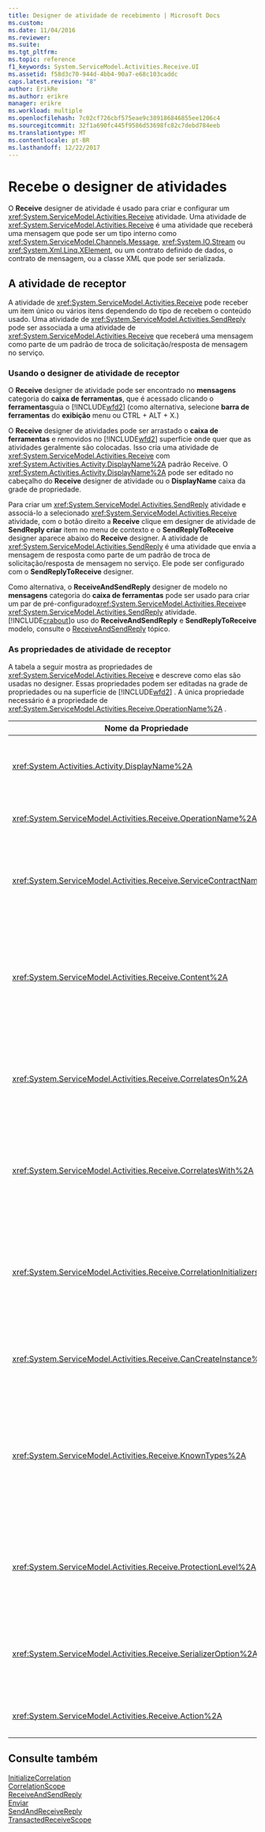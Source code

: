 ```yaml
---
title: Designer de atividade de recebimento | Microsoft Docs
ms.custom: 
ms.date: 11/04/2016
ms.reviewer: 
ms.suite: 
ms.tgt_pltfrm: 
ms.topic: reference
f1_keywords: System.ServiceModel.Activities.Receive.UI
ms.assetid: f58d3c70-944d-4bb4-90a7-e68c103caddc
caps.latest.revision: "8"
author: ErikRe
ms.author: erikre
manager: erikre
ms.workload: multiple
ms.openlocfilehash: 7c02cf726cbf575eae9c389186846855ee1206c4
ms.sourcegitcommit: 32f1a690fc445f9586d53698fc82c7debd784eeb
ms.translationtype: MT
ms.contentlocale: pt-BR
ms.lasthandoff: 12/22/2017
---
```

# <a name="receive-activity-designer"></a>Recebe o designer de atividades
O **Receive** designer de atividade é usado para criar e configurar um <xref:System.ServiceModel.Activities.Receive> atividade. Uma atividade de <xref:System.ServiceModel.Activities.Receive> é uma atividade que receberá uma mensagem que pode ser um tipo interno como <xref:System.ServiceModel.Channels.Message>, <xref:System.IO.Stream> ou <xref:System.Xml.Linq.XElement>, ou um contrato definido de dados, o contrato de mensagem, ou a classe XML que pode ser serializada.  
  
## <a name="the-receive-activity"></a>A atividade de receptor  
 A atividade de <xref:System.ServiceModel.Activities.Receive> pode receber um item único ou vários itens dependendo do tipo de recebem o conteúdo usado. Uma atividade de <xref:System.ServiceModel.Activities.SendReply> pode ser associada a uma atividade de <xref:System.ServiceModel.Activities.Receive> que receberá uma mensagem como parte de um padrão de troca de solicitação/resposta de mensagem no serviço.  
  
### <a name="using-the-receive-activity-designer"></a>Usando o designer de atividade de receptor  
 O **Receive** designer de atividade pode ser encontrado no **mensagens** categoria do **caixa de ferramentas**, que é acessado clicando o **ferramentas**guia o [!INCLUDE[wfd2](../workflow-designer/includes/wfd2_md.md)] (como alternativa, selecione **barra de ferramentas** do **exibição** menu ou CTRL + ALT + X.)  
  
 O **Receive** designer de atividades pode ser arrastado o **caixa de ferramentas** e removidos no [!INCLUDE[wfd2](../workflow-designer/includes/wfd2_md.md)] superfície onde quer que as atividades geralmente são colocadas. Isso cria uma atividade de <xref:System.ServiceModel.Activities.Receive> com <xref:System.Activities.Activity.DisplayName%2A> padrão Receive. O <xref:System.Activities.Activity.DisplayName%2A> pode ser editado no cabeçalho do **Receive** designer de atividade ou o **DisplayName** caixa da grade de propriedade.  
  
 Para criar um <xref:System.ServiceModel.Activities.SendReply> atividade e associá-lo a selecionado <xref:System.ServiceModel.Activities.Receive> atividade, com o botão direito a **Receive** clique em designer de atividade de **SendReply criar** item no menu de contexto e o **SendReplyToReceive** designer aparece abaixo do **Receive** designer. A atividade de <xref:System.ServiceModel.Activities.SendReply> é uma atividade que envia a mensagem de resposta como parte de um padrão de troca de solicitação/resposta de mensagem no serviço. Ele pode ser configurado com o **SendReplyToReceive** designer.  
  
 Como alternativa, o **ReceiveAndSendReply** designer de modelo no **mensagens** categoria do **caixa de ferramentas** pode ser usado para criar um par de pré-configurado<xref:System.ServiceModel.Activities.Receive>e <xref:System.ServiceModel.Activities.SendReply> atividade. [!INCLUDE[crabout](../test/includes/crabout_md.md)]o uso do **ReceiveAndSendReply** e **SendReplyToReceive** modelo, consulte o [ReceiveAndSendReply](../workflow-designer/receiveandsendreply-template-designer.md) tópico.  
  
### <a name="the-receive-activity-properties"></a>As propriedades de atividade de receptor  
 A tabela a seguir mostra as propriedades de <xref:System.ServiceModel.Activities.Receive> e descreve como elas são usadas no designer. Essas propriedades podem ser editadas na grade de propriedades ou na superfície de [!INCLUDE[wfd2](../workflow-designer/includes/wfd2_md.md)] . A única propriedade necessário é a propriedade de <xref:System.ServiceModel.Activities.Receive.OperationName%2A> .  
  
|Nome da Propriedade|Necessária|Uso|  
|-------------------|--------------|-----------|  
|<xref:System.Activities.Activity.DisplayName%2A>|False|Especifica o nome amigável de atividade de <xref:System.ServiceModel.Activities.Receive> . O valor padrão é receber.<br /><br /> Embora o uso de um valor não padrão para <xref:System.Activities.Activity.DisplayName%2A> amigável não é necessário restrita, é uma prática recomendada usar um valor.|  
|<xref:System.ServiceModel.Activities.Receive.OperationName%2A>|verdadeiro|Especifica o nome da operação de serviço implementada por esta atividade de <xref:System.ServiceModel.Activities.Receive> . Esta propriedade é usada para construir o valor padrão para o **ação** propriedade se o **ação** propriedade não está definida explicitamente.|  
|<xref:System.ServiceModel.Activities.Receive.ServiceContractName%2A>|False|Especifica o nome do contrato de serviço. Essa propriedade é usada para agrupar operações de serviço em contratos de serviço individuais. Todas as atividades de <xref:System.ServiceModel.Activities.Receive> que têm mesmo <xref:System.ServiceModel.Activities.Receive.ServiceContractName%2A> são agrupadas no mesmo contrato de serviço (tipo de porta de WSDL.) O valor padrão é o nome totalmente qualificado de CLR de atividade de nível superior (raiz).|  
|<xref:System.ServiceModel.Activities.Receive.Content%2A>|False|Especifica o conteúdo de mensagem ou de parâmetro para receber. Pode ser uma atividade de <xref:System.ServiceModel.Activities.ReceiveMessageContent> ou uma atividade de <xref:System.ServiceModel.Activities.ReceiveParametersContent> . Editar essa propriedade clicando no botão de reticências ao lado de **conteúdo** campo na grade de propriedade ou clicando o **definir...**  botão ao lado de **conteúdo** rótulo no **Receive** superfície do designer de atividade. Ambos exibem o **definição de conteúdo** caixa de diálogo. [!INCLUDE[crabout](../test/includes/crabout_md.md)]como usar essa caixa, consulte o [caixa de diálogo Definição de conteúdo](../workflow-designer/content-definition-dialog-box.md) tópico.|  
|<xref:System.ServiceModel.Activities.Receive.CorrelatesOn%2A>|False|Especifica se correlaciona entre atividades de <xref:System.ServiceModel.Activities.Receive> em operações de serviço de um fluxo de trabalho com um objeto de <xref:System.ServiceModel.MessageQuerySet> . Clique no botão de reticências ao lado de <xref:System.ServiceModel.Activities.Receive.CorrelatesOn%2A> propriedade na grade de propriedades para abrir o **definição de CorrelatesOn** caixa de diálogo. [!INCLUDE[crabout](../test/includes/crabout_md.md)]o uso da caixa de diálogo, consulte o [caixa de diálogo Definição de conteúdo](../workflow-designer/content-definition-dialog-box.md) tópico.|  
|<xref:System.ServiceModel.Activities.Receive.CorrelatesWith%2A>|False|Especifica <xref:System.ServiceModel.Activities.CorrelationHandle> usado para rotear a mensagem à instância apropriado de fluxo de trabalho.<br /><br /> Clique no botão de reticências ao lado de <xref:System.ServiceModel.Activities.Receive.CorrelatesWith%2A> propriedade na grade de propriedades para abrir o **Editor de expressão** caixa de diálogo. [!INCLUDE[crabout](../test/includes/crabout_md.md)]o uso da caixa de diálogo, consulte o [como: usar o Editor de expressão](../workflow-designer/how-to-use-the-expression-editor.md) tópico.|  
|<xref:System.ServiceModel.Activities.Receive.CorrelationInitializers%2A>|False|Especifica a coleção de objetos de <xref:System.ServiceModel.Activities.CorrelationInitializer> que inicializam vários objetos de <xref:System.ServiceModel.Activities.CorrelationHandle> que configuram esta atividade de <xref:System.ServiceModel.Activities.Receive> dentro de fluxo de trabalho. Clique no botão de reticências ao lado de <xref:System.ServiceModel.Activities.Receive.CorrelationInitializers%2A> propriedade na grade de propriedades para abrir o **adicionar inicializadores de correlação** caixa de diálogo. [!INCLUDE[crabout](../test/includes/crabout_md.md)]usando essa caixa, consulte o [caixa de diálogo Adicionar CorrelationInitializers](../workflow-designer/add-correlationinitializers-dialog-box.md) tópico.|  
|<xref:System.ServiceModel.Activities.Receive.CanCreateInstance%2A>|False|Especifica um valor que determina se uma nova instância de fluxo de trabalho é criada para processar a mensagem se a mensagem não correlaciona a uma instância existente de fluxo de trabalho. Se o valor for definido como **true**, uma nova instância de fluxo de trabalho é criada para processar a mensagem quando a mensagem não está correlacionada com uma instância de fluxo de trabalho existente.|  
|<xref:System.ServiceModel.Activities.Receive.KnownTypes%2A>|False|Especifica uma coleção de tipos conhecidos para a operação de serviço implementada por esta atividade de <xref:System.ServiceModel.Activities.Receive> . Esta propriedade deve ser usada em conjunto com a propriedade de <xref:System.ServiceModel.Activities.Receive.SerializerOption%2A> definida como <xref:System.Runtime.Serialization.DataContractSerializer>. É ignorada se <xref:System.Xml.Serialization.XmlSerializer> é usado.<br /><br /> Clique no botão de reticências ao lado de **KnownTypes** campo na grade de propriedades para exibir o **Editor de coleção do tipo** caixa de diálogo com a qual você pode adicionar tipos relevantes. [!INCLUDE[crabout](../test/includes/crabout_md.md)]usando essa caixa, consulte o [caixa de diálogo do Editor de coleção de tipo](../workflow-designer/type-collection-editor-dialog-box.md) tópico.|  
|<xref:System.ServiceModel.Activities.Receive.ProtectionLevel%2A>|False|Especifica <xref:System.Net.Security.ProtectionLevel> para a mensagem.<br /><br /> 1. <xref:System.Net.Security.ProtectionLevel> significa somente autenticação.<br />2. <xref:System.Net.Security.ProtectionLevel> significa assinar dados para ajudar a garantir a integridade dos dados transmitidos.<br />3. <xref:System.Net.Security.ProtectionLevel> significa criptografar e assinar os dados para ajudar a garantir a confidencialidade e a integridade dos dados transmitidos.|  
|<xref:System.ServiceModel.Activities.Receive.SerializerOption%2A>|False|Especifica o tipo de serializador para usar a operação de serviço implementada pela atividade de <xref:System.ServiceModel.Activities.Receive> . O valor padrão é <xref:System.Runtime.Serialization.DataContractSerializer>, que serializa e desserializa uma instância de um tipo em um fluxo XML ou em um documento que usa um contrato fornecido de dados. <xref:System.Xml.Serialization.XmlSerializer> também pode ser usado se mais controle sobre é necessário XML.|  
|<xref:System.ServiceModel.Activities.Receive.Action%2A>|False|Especifica o cabeçalho da ação de mensagem. Se ele não for definido explicitamente, seu valor padrão é: https://tempuri.org/ {namespace de contrato de serviço} / {nome do contrato de serviço} / {nome da operação}.|  
  
## <a name="see-also"></a>Consulte também  
 [InitializeCorrelation](../workflow-designer/initializecorrelation-activity-designer.md)   
 [CorrelationScope](../workflow-designer/correlationscope-activity-designer.md)   
 [ReceiveAndSendReply](../workflow-designer/receiveandsendreply-template-designer.md)   
 [Enviar](../workflow-designer/send-activity-designer.md)   
 [SendAndReceiveReply](../workflow-designer/sendandreceivereply-template-designer.md)   
 [TransactedReceiveScope](../workflow-designer/transactedreceivescope-activity-designer.md)